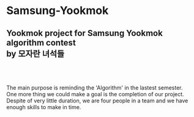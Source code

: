 # Samsung-Yookmok
Yookmok project for Samsung Yookmok algorithm contest
<br>by **모자란 녀석들**
<br><br><br>
----------------------------------------------------------------------------------------------------------------
The main purpose is reminding the 'Algorithm' in the lastest semester. <br>
One more thing we could make a goal is the completion of our project. <br>
Despite of very little duration, we are four people in a team and we have enough skills to make in time. <br>

